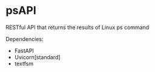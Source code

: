 # psAPI
RESTful API that returns the results of Linux ps command


Dependencies:
  - FastAPI
  - Uvicorn[standard]
  - textfsm
